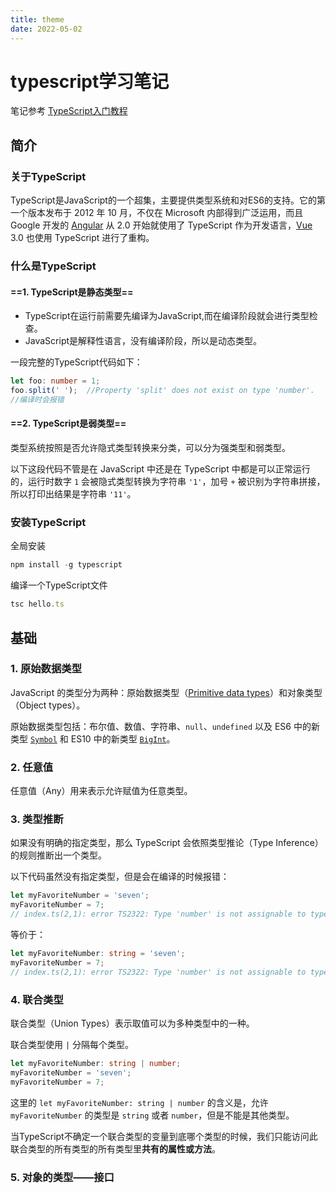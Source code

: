 ```yaml
---
title: theme
date: 2022-05-02
---
```


# typescript学习笔记

笔记参考 [TypeScript入门教程](https://ts.xcatliu.com/introduction/get-typescript.html)



## 简介

### 关于TypeScript

TypeScript是JavaScript的一个超集，主要提供类型系统和对ES6的支持。它的第一个版本发布于 2012 年 10 月，不仅在 Microsoft 内部得到广泛运用，而且 Google 开发的 [Angular](https://angular.io/) 从 2.0 开始就使用了 TypeScript 作为开发语言，[Vue](https://vuejs.org/) 3.0 也使用 TypeScript 进行了重构。



### 什么是TypeScript

#### ==1. TypeScript是静态类型==

* TypeScript在运行前需要先编译为JavaScript,而在编译阶段就会进行类型检查。
* JavaScript是解释性语言，没有编译阶段，所以是动态类型。

一段完整的TypeScript代码如下：

```typescript
let foo: number = 1;
foo.split(' ');  //Property 'split' does not exist on type 'number'.
//编译时会报错
```

#### ==2. TypeScript是弱类型==

类型系统按照是否允许隐式类型转换来分类，可以分为强类型和弱类型。

以下这段代码不管是在 JavaScript 中还是在 TypeScript 中都是可以正常运行的，运行时数字 `1` 会被隐式类型转换为字符串 `'1'`，加号 `+` 被识别为字符串拼接，所以打印出结果是字符串 `'11'`。

### 安装TypeScript

全局安装

```typescript
npm install -g typescript
```

编译一个TypeScript文件

```typescript
tsc hello.ts
```

## 基础

### 1. 原始数据类型

JavaScript 的类型分为两种：原始数据类型（[Primitive data types](https://developer.mozilla.org/en-US/docs/Glossary/Primitive)）和对象类型（Object types）。

原始数据类型包括：布尔值、数值、字符串、`null`、`undefined` 以及 ES6 中的新类型 [`Symbol`](http://es6.ruanyifeng.com/#docs/symbol) 和 ES10 中的新类型 [`BigInt`](https://developer.mozilla.org/zh-CN/docs/Web/JavaScript/Reference/Global_Objects/BigInt)。

### 2. 任意值

任意值（Any）用来表示允许赋值为任意类型。

### 3. 类型推断

如果没有明确的指定类型，那么 TypeScript 会依照类型推论（Type Inference）的规则推断出一个类型。

以下代码虽然没有指定类型，但是会在编译的时候报错：

```typescript
let myFavoriteNumber = 'seven';
myFavoriteNumber = 7;
// index.ts(2,1): error TS2322: Type 'number' is not assignable to type 'string'.
```

等价于：

```typescript
let myFavoriteNumber: string = 'seven';
myFavoriteNumber = 7;
// index.ts(2,1): error TS2322: Type 'number' is not assignable to type 'string'.
```

### 4. 联合类型

联合类型（Union Types）表示取值可以为多种类型中的一种。

联合类型使用 `|` 分隔每个类型。

```typescript
let myFavoriteNumber: string | number;
myFavoriteNumber = 'seven';
myFavoriteNumber = 7;
```

这里的 `let myFavoriteNumber: string | number` 的含义是，允许 `myFavoriteNumber` 的类型是 `string` 或者 `number`，但是不能是其他类型。

当TypeScript不确定一个联合类型的变量到底哪个类型的时候，我们只能访问此联合类型的所有类型的所有类型里**共有的属性或方法**。

### 5. 对象的类型——接口

